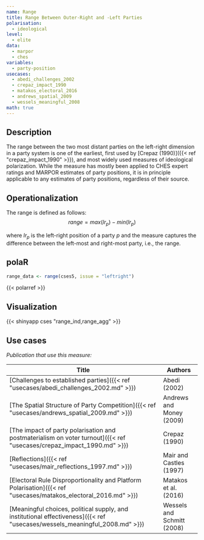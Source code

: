 ```yaml
---
name: Range
title: Range Between Outer-Right and -Left Parties
polarisation:
  - ideological
level:
  - elite
data:
  - marpor
  - ches
variables:
  - party-position
usecases:
  - abedi_challenges_2002
  - crepaz_impact_1990
  - matakos_electoral_2016
  - andrews_spatial_2009
  - wessels_meaningful_2008
math: true
---
```

## Description
The range between the two most distant parties on the left-right dimension in a party system is one of the earliest, first used by [Crepaz (1990)]({{< ref "crepaz_impact_1990" >}}), and most widely used measures of ideological polarization. While the measure has mostly been applied to CHES expert ratings and MARPOR estimates of party positions, it is in principle applicable to any estimates of party positions, regardless of their source.

## Operationalization
The range is defined as follows:
$$range = max(lr_p)-min(lr_p)$$

where $lr_p$ is the left-right position of a party $p$ and the measure captures the difference between the left-most and right-most party, i.e., the range.

## polaR
```r
range_data <- range(cses5, issue = "leftright")
```
{{< polarref >}}

## Visualization
{{< shinyapp cses "range_ind,range_agg" >}}

## Use cases
_Publication that use this measure:_

| Title                                                                                                          | Authors                    |
| -------------------------------------------------------------------------------------------------------------- | -------------------------- |
| [Challenges to established parties]({{< ref "usecases/abedi_challenges_2002.md" >}})                                       | Abedi (2002)               |
| [The Spatial Structure of Party Competition]({{< ref "usecases/andrews_spatial_2009.md" >}})                               | Andrews and Money (2009)   |
| [The impact of party polarisation and postmaterialism on voter turnout]({{< ref "usecases/crepaz_impact_1990.md" >}})      | Crepaz (1990)              |
| [Reflections]({{< ref "usecases/mair_reflections_1997.md" >}})                                                             | Mair and Castles (1997)    |
| [Electoral Rule Disproportionality and Platform Polarisation]({{< ref "usecases/matakos_electoral_2016.md" >}})            | Matakos et al. (2016)      |
| [Meaningful choices, political supply, and institutional effectiveness]({{< ref "usecases/wessels_meaningful_2008.md" >}}) | Wessels and Schmitt (2008) |

